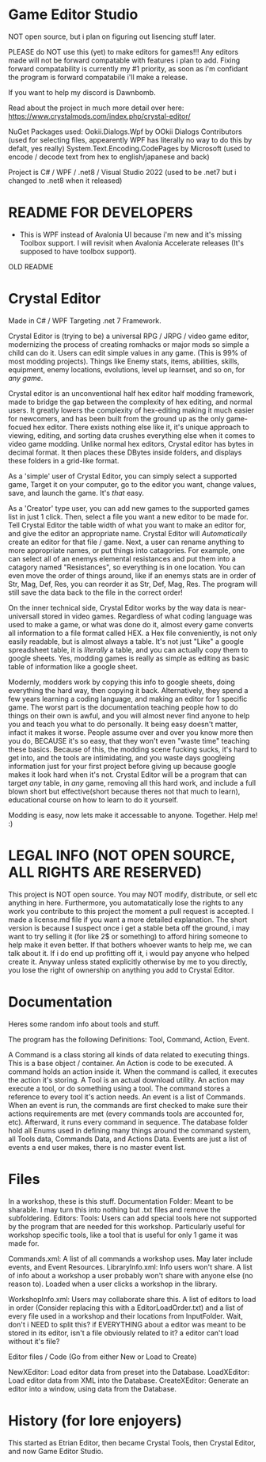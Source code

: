 # Game Editor Studio

NOT open source, but i plan on figuring out lisencing stuff later.

PLEASE do NOT use this (yet) to make editors for games!!!
Any editors made will not be forward compatable with features i plan to add. 
Fixing forward compatability is currently my #1 priority, as soon as i'm confidant the program is forward compatabile i'll make a release.

If you want to help my discord is Dawnbomb.

Read about the project in much more detail over here: <https://www.crystalmods.com/index.php/crystal-editor/>

NuGet Packages used: 
Ookii.Dialogs.Wpf by OOkii Dialogs Contributors  (used for selecting files, appearently WPF has literally no way to do this by defalt, yes really)
System.Text.Encoding.CodePages by Microsoft  (used to encode / decode text from hex to english/japanese and back)

Project is C# / WPF / .net8 / Visual Studio 2022
(used to be .net7 but i changed to .net8 when it released)

# README FOR DEVELOPERS
- This is WPF instead of Avalonia UI because i'm new and it's missing Toolbox support. I will revisit when Avalonia Accelerate releases (It's supposed to have toolbox support).



OLD README

# Crystal Editor

Made in C# / WPF Targeting .net 7 Framework.

Crystal Editor is (trying to be) a universal RPG / JRPG / video game editor, modernizing the process of creating romhacks or major mods so simple a child can do it. Users can edit simple values in any game. (This is 99% of most modding projects). Things like Enemy stats, items, abilities, skills, equipment, enemy locations, evolutions, level up learnset, and so on, for *any game*.

Crystal editor is an unconventional half hex editor half modding framework, made to bridge the gap between the complexity of hex editing, and normal users.
It greatly lowers the complexity of hex-editing making it much easier for newcomers, and has been built from the ground up as the only game-focued hex editor.
There exists nothing else like it, it's unique approach to viewing, editing, and sorting data crushes everything else when it comes to video game modding.
Unlike normal hex editors, Crystal editor has bytes in decimal format. It then places these DBytes inside folders, and displays these folders in a grid-like format. 

As a 'simple' user of Crystal Editor, you can simply select a supported game, Target it on your computer, go to the editor you want, change values, save, and launch the game. It's *that* easy.

As a 'Creator' type user, you can add new games to the supported games list in just 1 click. Then, select a file you want a new editor to be made for. Tell Crystal Editor the table width of what you want to make an editor for, and give the editor an appropriate name. Crystal Editor will *Automatically* create an editor for that file / game. Next, a user can rename anything to more appropriate names, or put things into catagories. For example, one can select all of an enemys elemental resistances and put them into a catagory named "Resistances", so everything is in one location. You can even move the order of things around, like if an enemys stats are in order of Str, Mag, Def, Res, you can reorder it as Str, Def, Mag, Res. The program will still save the data back to the file in the correct order! 

On the inner technical side, Crystal Editor works by the way data is near-universall stored in video games. Regardless of what coding language was used to make a game, or what was done do it, almost every game converts all information to a file format called HEX. a Hex file conveniently, is not only easily readable, but is almost always a table. It's not just "Like" a google spreadsheet table, it is *literally* a table, and you can actually copy them to google sheets. Yes, modding games is really as simple as editing as basic table of information like a google sheet.

Modernly, modders work by copying this info to google sheets, doing everything the hard way, then copying it back. Alternatively, they spend a few years learning a coding language, and making an editor for 1 specific game. The worst part is the documentation teaching people how to do things on their own is awful, and you will almost never find anyone to help you and teach you what to do personally. It being easy doesn't matter, infact it makes it worse. People assume over and over you know more then you do, BECAUSE it's so easy, that they won't even "waste time" teaching these basics. Because of this, the modding scene fucking sucks, it's hard to get into, and the tools are intimidating, and you waste days googleing information just for your first project before giving up because google makes it look hard when it's not. Crystal Editor will be a program that can target *any* table, in *any* game, removing all this hard work, and include a full blown short but effective(short because theres not that much to learn), educational course on how to learn to do it yourself.

Modding is easy, now lets make it accessable to anyone. Together. Help me! :)


# LEGAL INFO (NOT OPEN SOURCE, ALL RIGHTS ARE RESERVED)
This project is NOT open source. You may NOT modify, distribute, or sell etc anything in here. Furthermore, you automatatically lose the rights to any work you contribute to this project the moment a pull request is accepted. I made a license.md file if you want a more detailed explanation. The short version is because I suspect once i get a stable beta off the ground, i may want to try selling it (for like 2$ or something) to afford hiring someone to help make it even better. If that bothers whoever wants to help me, we can talk about it. If i do end up profitting off it, i would pay anyone who helped create it. Anyway unless stated explicitly otherwise by me to you directly, you lose the right of ownership on anything you add to Crystal Editor.

# Documentation

Heres some random info about tools and stuff.

The program has the following Definitions: Tool, Command, Action, Event.

A Command is a class storing all kinds of data related to executing things. This is a base object / container.
An Action is code to be executed.  A command holds an action inside it. When the command is called, it executes the action it's storing.
A Tool is an actual download utility. An action may execute a tool, or do something using a tool. The command stores a reference to every tool it's action needs.
An event is a list of Commands. When an event is run, the commands are first checked to make sure their actions requirements are met (every commands tools are accounted for, etc). Afterward, it runs every command in sequence.
The database folder hold all Enums used in defining many things around the command system, all Tools data, Commands Data, and Actions Data. Events are just a list of events a end user makes, there is no master event list.


# Files
In a workshop, these is this stuff.
Documentation Folder: Meant to be sharable. I may turn this into nothing but .txt files and remove the subfoldering.
Editors:
Tools: Users can add special tools here not supported by the program that are needed for this workshop. Particularly useful for workshop specific tools, like a tool that is useful for only 1 game it was made for.

Commands.xml: A list of all commands a workshop uses. May later include events, and Event Resources.
LibraryInfo.xml: Info users won't share. A list of info about a workshop a user probably won't share with anyone else (no reason to). Loaded when a user clicks a workshop in the library.  

WorkshopInfo.xml: Users may collaborate share this. A list of editors to load in order (Consider replacing this with a EditorLoadOrder.txt) and a list of every file used in a workshop and their locations from InputFolder.
	Wait, don't i NEED to split this? if EVERYTHING about a editor was meant to be stored in its editor, isn't a file obviously related to it? a editor can't load without it's file?





Editor files / Code  (Go from either New or Load to Create)

NewXEditor:    Load editor data from preset into the Database.
LoadXEditor:   Load editor data from   XML  into the Database.
CreateXEditor: Generate an editor into a window, using data from the Database.

# History (for lore enjoyers)

This started as Etrian Editor, then became Crystal Tools, then Crystal Editor, and now Game Editor Studio.